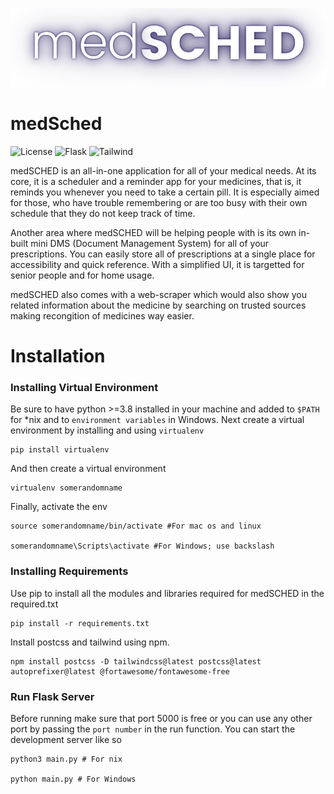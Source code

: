 ![Logo](docs/logo.png)

# medSched


![License](https://img.shields.io/badge/license-MIT-green)
![Flask](https://img.shields.io/badge/Flask-2.0.1-blue)
![Tailwind](https://img.shields.io/badge/tailwind-2.2.6-blueviolet)

medSCHED is an all-in-one application for all of your medical needs. At its core, it is a scheduler and a reminder app for your medicines, that is, it reminds you whenever you need to take a certain pill. It is especially aimed for those, who have trouble remembering or are too busy with their own schedule that they do not keep track of time. 

Another area where medSCHED will be helping people with is its own in-built mini DMS (Document Management System) for all of your prescriptions. You can easily store all of prescriptions at a single place for accessibility and quick reference. With a simplified UI, it is targetted for senior people and for home usage.

medSCHED also comes with a web-scraper which would also show you related information about the medicine by searching on trusted sources making recongition of medicines way easier.

# Installation

### Installing Virtual Environment

Be sure to have python >=3.8 installed in your machine and added to `$PATH` for *nix and to `environment variables` in Windows. Next create a virtual environment by installing and using `virtualenv`

```
pip install virtualenv
```

And then create a virtual environment

```
virtualenv somerandomname
```

Finally, activate the env

```
source somerandomname/bin/activate #For mac os and linux

somerandomname\Scripts\activate #For Windows; use backslash
```

### Installing Requirements

Use pip to install all the modules and libraries required for medSCHED in the required.txt

```
pip install -r requirements.txt
```

Install postcss and tailwind using npm.
```
npm install postcss -D tailwindcss@latest postcss@latest autoprefixer@latest @fortawesome/fontawesome-free
```

### Run Flask Server

Before running make sure that port 5000 is free or you can use any other port by passing the `port number` in the run function. You can start the development server like so

```
python3 main.py # For nix

python main.py # For Windows
```

